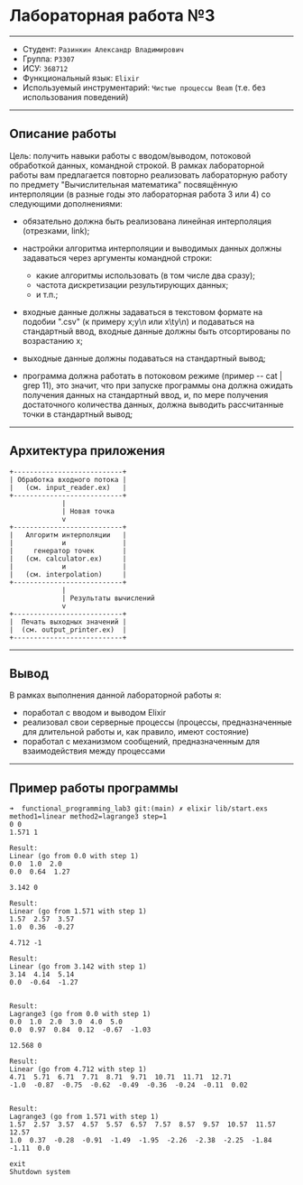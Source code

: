 # Лабораторная работа №3

---

* Студент: `Разинкин Александр Владимирович`
* Группа: `P3307`
* ИСУ: `368712`
* Функциональный язык: `Elixir`
* Используемый инструментарий: `Чистые процессы Beam` (т.е. без использования поведений)

--- 

## Описание работы

Цель: получить навыки работы с вводом/выводом, потоковой обработкой данных, командной строкой.
В рамках лабораторной работы вам предлагается повторно реализовать лабораторную работу по предмету "Вычислительная математика" посвящённую интерполяции (в разные годы это лабораторная работа 3 или 4) со следующими дополнениями:

* обязательно должна быть реализована линейная интерполяция (отрезками, link);
* настройки алгоритма интерполяции и выводимых данных должны задаваться через аргументы командной строки:

  * какие алгоритмы использовать (в том числе два сразу);
  * частота дискретизации результирующих данных;
  * и т.п.;

* входные данные должны задаваться в текстовом формате на подобии ".csv" (к примеру x;y\n или x\ty\n) и подаваться на стандартный ввод, входные данные должны быть отсортированы по возрастанию x;
* выходные данные должны подаваться на стандартный вывод;
* программа должна работать в потоковом режиме (пример -- cat | grep 11), это значит, что при запуске программы она должна ожидать получения данных на стандартный ввод, и, по мере получения достаточного количества данных, должна выводить рассчитанные точки в стандартный вывод;

--- 

## Архитектура приложения

```
+---------------------------+
| Обработка входного потока |
|   (см. input_reader.ex)   |
+---------------------------+
             |
             | Новая точка
             v
+---------------------------+
|   Алгоритм интерполяции   |
|            и              |
|     генератор точек       |
|   (см. calculator.ex)     |
|            и              |
|   (см. interpolation)     |
+---------------------------+
             |
             | Результаты вычислений
             v
+---------------------------+
|  Печать выходных значений |
|  (см. output_printer.ex)  |
+---------------------------+         
```

--- 

## Вывод

В рамках выполнения данной лабораторной работы я:

- поработал с вводом и выводом Elixir
- реализовал свои серверные процессы (процессы, предназначенные для длительной работы и, как правило, имеют состояние)
- поработал с механизмом сообщений, предназначенным для взаимодействия между процессами

---

## Пример работы программы

```
➜  functional_programming_lab3 git:(main) ✗ elixir lib/start.exs method1=linear method2=lagrange3 step=1
0 0
1.571 1

Result:
Linear (go from 0.0 with step 1)
0.0  1.0  2.0  
0.0  0.64  1.27  

3.142 0

Result:
Linear (go from 1.571 with step 1)
1.57  2.57  3.57  
1.0  0.36  -0.27  

4.712 -1

Result:
Linear (go from 3.142 with step 1)
3.14  4.14  5.14  
0.0  -0.64  -1.27  


Result:
Lagrange3 (go from 0.0 with step 1)
0.0  1.0  2.0  3.0  4.0  5.0  
0.0  0.97  0.84  0.12  -0.67  -1.03  

12.568 0

Result:
Linear (go from 4.712 with step 1)
4.71  5.71  6.71  7.71  8.71  9.71  10.71  11.71  12.71  
-1.0  -0.87  -0.75  -0.62  -0.49  -0.36  -0.24  -0.11  0.02  


Result:
Lagrange3 (go from 1.571 with step 1)
1.57  2.57  3.57  4.57  5.57  6.57  7.57  8.57  9.57  10.57  11.57  12.57  
1.0  0.37  -0.28  -0.91  -1.49  -1.95  -2.26  -2.38  -2.25  -1.84  -1.11  0.0  

exit
Shutdown system
```